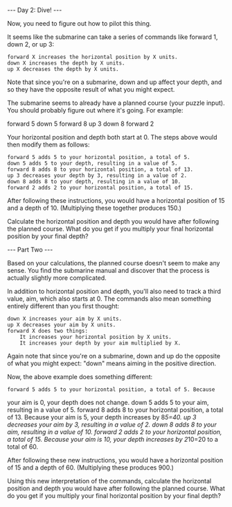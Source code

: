 --- Day 2: Dive! ---

Now, you need to figure out how to pilot this thing.

It seems like the submarine can take a series of commands like forward
1, down 2, or up 3:

    forward X increases the horizontal position by X units.
    down X increases the depth by X units.
    up X decreases the depth by X units.

Note that since you're on a submarine, down and up affect your depth,
and so they have the opposite result of what you might expect.

The submarine seems to already have a planned course (your puzzle
input). You should probably figure out where it's going. For example:

forward 5
down 5
forward 8
up 3
down 8
forward 2

Your horizontal position and depth both start at 0. The steps above
would then modify them as follows:

    forward 5 adds 5 to your horizontal position, a total of 5.
    down 5 adds 5 to your depth, resulting in a value of 5.
    forward 8 adds 8 to your horizontal position, a total of 13.
    up 3 decreases your depth by 3, resulting in a value of 2.
    down 8 adds 8 to your depth, resulting in a value of 10.
    forward 2 adds 2 to your horizontal position, a total of 15.

After following these instructions, you would have a horizontal position
of 15 and a depth of 10. (Multiplying these together produces 150.)

Calculate the horizontal position and depth you would have after
following the planned course. What do you get if you multiply your final
horizontal position by your final depth?

--- Part Two ---

Based on your calculations, the planned course doesn't seem to make any
sense. You find the submarine manual and discover that the process is
actually slightly more complicated.

In addition to horizontal position and depth, you'll also need to track
a third value, aim, which also starts at 0. The commands also mean
something entirely different than you first thought:

    down X increases your aim by X units.
    up X decreases your aim by X units.
    forward X does two things:
        It increases your horizontal position by X units.
        It increases your depth by your aim multiplied by X.

Again note that since you're on a submarine, down and up do the opposite
of what you might expect: "down" means aiming in the positive direction.

Now, the above example does something different:

    forward 5 adds 5 to your horizontal position, a total of 5. Because
your aim is 0, your depth does not change.
    down 5 adds 5 to your aim, resulting in a value of 5.
    forward 8 adds 8 to your horizontal position, a total of 13. Because
your aim is 5, your depth increases by 8*5=40.
    up 3 decreases your aim by 3, resulting in a value of 2.
    down 8 adds 8 to your aim, resulting in a value of 10.
    forward 2 adds 2 to your horizontal position, a total of 15. Because
your aim is 10, your depth increases by 2*10=20 to a total of 60.

After following these new instructions, you would have a horizontal
position of 15 and a depth of 60. (Multiplying these produces 900.)

Using this new interpretation of the commands, calculate the horizontal
position and depth you would have after following the planned course.
What do you get if you multiply your final horizontal position by your
final depth?

